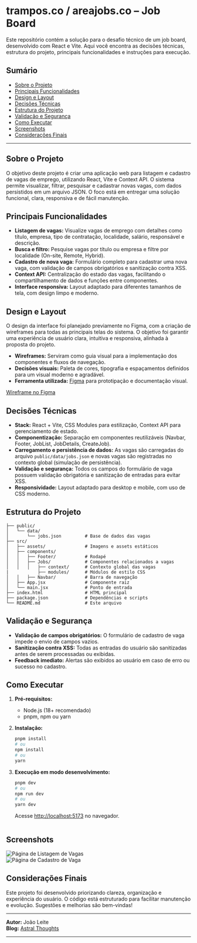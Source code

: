# trampos.co / areajobs.co – Job Board

Este repositório contém a solução para o desafio técnico de um job board, desenvolvido com React e Vite. Aqui você encontra as decisões técnicas, estrutura do projeto, principais funcionalidades e instruções para execução.

## Sumário

- [Sobre o Projeto](#sobre-o-projeto)
- [Principais Funcionalidades](#principais-funcionalidades)
- [Design e Layout](#design-e-layout)
- [Decisões Técnicas](#decisões-técnicas)
- [Estrutura do Projeto](#estrutura-do-projeto)
- [Validação e Segurança](#validação-e-segurança)
- [Como Executar](#como-executar)
- [Screenshots](#screenshots)
- [Considerações Finais](#considerações-finais)

---

## Sobre o Projeto

O objetivo deste projeto é criar uma aplicação web para listagem e cadastro de vagas de emprego, utilizando React, Vite e Context API. O sistema permite visualizar, filtrar, pesquisar e cadastrar novas vagas, com dados persistidos em um arquivo JSON. O foco está em entregar uma solução funcional, clara, responsiva e de fácil manutenção.

## Principais Funcionalidades

- **Listagem de vagas:** Visualize vagas de emprego com detalhes como título, empresa, tipo de contratação, localidade, salário, responsável e descrição.
- **Busca e filtro:** Pesquise vagas por título ou empresa e filtre por localidade (On-site, Remote, Hybrid).
- **Cadastro de nova vaga:** Formulário completo para cadastrar uma nova vaga, com validação de campos obrigatórios e sanitização contra XSS.
- **Context API:** Centralização do estado das vagas, facilitando o compartilhamento de dados e funções entre componentes.
- **Interface responsiva:** Layout adaptado para diferentes tamanhos de tela, com design limpo e moderno.

## Design e Layout

O design da interface foi planejado previamente no Figma, com a criação de wireframes para todas as principais telas do sistema. O objetivo foi garantir uma experiência de usuário clara, intuitiva e responsiva, alinhada à proposta do projeto.

- **Wireframes:** Serviram como guia visual para a implementação dos componentes e fluxos de navegação.
- **Decisões visuais:** Paleta de cores, tipografia e espaçamentos definidos para um visual moderno e agradável.
- **Ferramenta utilizada:** [Figma](https://figma.com/) para prototipação e documentação visual.

[Wireframe no Figma](https://www.figma.com/design/t2RBtA2UQ22fbk0LdJs7yZ/areajobs.co?node-id=0-1&t=5u3zaTBjghkNfweB-1)  

## Decisões Técnicas

- **Stack:** React + Vite, CSS Modules para estilização, Context API para gerenciamento de estado.
- **Componentização:** Separação em componentes reutilizáveis (Navbar, Footer, JobList, JobDetails, CreateJob).
- **Carregamento e persistência de dados:** As vagas são carregadas do arquivo `public/data/jobs.json` e novas vagas são registradas no contexto global (simulação de persistência).
- **Validação e segurança:** Todos os campos do formulário de vaga possuem validação obrigatória e sanitização de entradas para evitar XSS.
- **Responsividade:** Layout adaptado para desktop e mobile, com uso de CSS moderno.

## Estrutura do Projeto

```
├── public/
│   └── data/
│       └── jobs.json         # Base de dados das vagas
├── src/
│   ├── assets/               # Imagens e assets estáticos
│   ├── components/
│   │   ├── Footer/           # Rodapé
│   │   ├── Jobs/             # Componentes relacionados a vagas
│   │   │   ├── context/      # Contexto global das vagas
|           ├── modules/      # Módulos de estilo CSS
│   │   ├── Navbar/           # Barra de navegação
│   ├── App.jsx               # Componente raiz
│   └── main.jsx              # Ponto de entrada
├── index.html                # HTML principal
├── package.json              # Dependências e scripts
└── README.md                 # Este arquivo
```

## Validação e Segurança

- **Validação de campos obrigatórios:** O formulário de cadastro de vaga impede o envio de campos vazios.
- **Sanitização contra XSS:** Todas as entradas do usuário são sanitizadas antes de serem processadas ou exibidas.
- **Feedback imediato:** Alertas são exibidos ao usuário em caso de erro ou sucesso no cadastro.

## Como Executar

1. **Pré-requisitos:**
	- Node.js (18+ recomendado)
	- pnpm, npm ou yarn

2. **Instalação:**
	```bash
	pnpm install
	# ou
	npm install
	# ou
	yarn
	```

3. **Execução em modo desenvolvimento:**
	```bash
	pnpm dev
	# ou
	npm run dev
	# ou
	yarn dev
	```
	Acesse [http://localhost:5173](http://localhost:5173) no navegador.
	```

## Screenshots

![Página de Listagem de Vagas](https://i.postimg.cc/KvZY0LWD/snapshot-areajobs-listjobs.png)  
![Página de Cadastro de Vaga](https://i.postimg.cc/8zczSGNF/snapshot-areajobs-createjob.png)

## Considerações Finais

Este projeto foi desenvolvido priorizando clareza, organização e experiência do usuário. O código está estruturado para facilitar manutenção e evolução. Sugestões e melhorias são bem-vindas!

---

**Autor:** João Leite  
**Blog:** [Astral Thoughts](https://astralfracture.bearblog.dev/)

---
